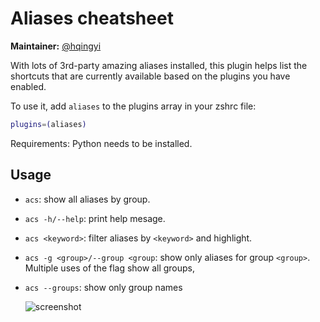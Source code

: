 # Aliases cheatsheet

**Maintainer:** [@hqingyi](https://github.com/hqingyi)

With lots of 3rd-party amazing aliases installed, this plugin helps list the shortcuts
that are currently available based on the plugins you have enabled.

To use it, add `aliases` to the plugins array in your zshrc file:

```zsh
plugins=(aliases)
```

Requirements: Python needs to be installed.

## Usage

- `acs`: show all aliases by group.

- `acs -h/--help`: print help mesage.

- `acs <keyword>`: filter aliases by `<keyword>` and highlight.

- `acs -g <group>/--group <group`: show only aliases for group `<group>`. Multiple uses of the flag show all groups,

- `acs --groups`: show only group names

  ![screenshot](https://cloud.githubusercontent.com/assets/3602957/11581913/cb54fb8a-9a82-11e5-846b-5a67f67ad9ad.png)
